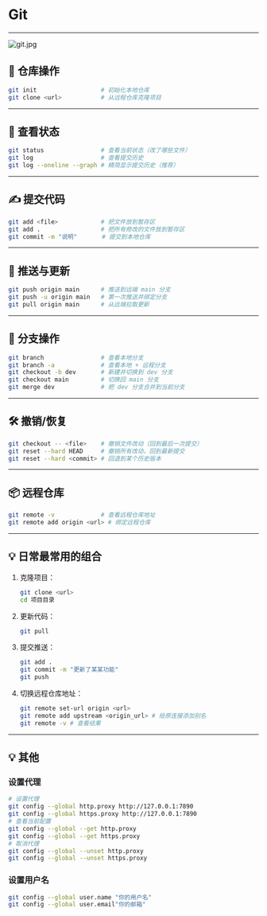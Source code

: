 # Git

---

![git.jpg](C:\Users\ruanying\Pictures\git.jpg)

## 📂 仓库操作

```bash
git init                  # 初始化本地仓库
git clone <url>           # 从远程仓库克隆项目
```

---

## 📌 查看状态

```bash
git status                # 查看当前状态（改了哪些文件）
git log                   # 查看提交历史
git log --oneline --graph # 精简显示提交历史（推荐）
```

---

## ✍️ 提交代码

```bash
git add <file>            # 把文件放到暂存区
git add .                 # 把所有修改的文件放到暂存区
git commit -m "说明"       # 提交到本地仓库
```

---

## 🚀 推送与更新

```bash
git push origin main      # 推送到远端 main 分支
git push -u origin main   # 第一次推送并绑定分支
git pull origin main      # 从远端拉取更新
```

---

## 🔄 分支操作

```bash
git branch                # 查看本地分支
git branch -a             # 查看本地 + 远程分支
git checkout -b dev       # 新建并切换到 dev 分支
git checkout main         # 切换回 main 分支
git merge dev             # 把 dev 分支合并到当前分支
```

---

## 🛠️ 撤销/恢复

```bash
git checkout -- <file>    # 撤销文件改动（回到最后一次提交）
git reset --hard HEAD     # 撤销所有改动，回到最新提交
git reset --hard <commit> # 回退到某个历史版本
```

---

## 📦 远程仓库

```bash
git remote -v             # 查看远程仓库地址
git remote add origin <url> # 绑定远程仓库
```

---

## 💡 日常最常用的组合

1. 克隆项目：
   
   ```bash
   git clone <url>
   cd 项目目录
   ```

2. 更新代码：
   
   ```bash
   git pull
   ```

3. 提交推送：
   
   ```bash
   git add .
   git commit -m "更新了某某功能"
   git push
   ```

4. 切换远程仓库地址：
   
   ```bash
   git remote set-url origin <url>   
   git remote add upstream <origin_url> # 给原连接添加别名
   git remote -v # 查看结果
   ```

---

## 💡 其他

### 设置代理

```bash
# 设置代理
git config --global http.proxy http://127.0.0.1:7890
git config --global https.proxy http://127.0.0.1:7890
# 查看当前配置
git config --global --get http.proxy
git config --global --get https.proxy
# 取消代理
git config --global --unset http.proxy
git config --global --unset https.proxy
```

### 设置用户名

```bash
git config --global user.name "你的用户名"
git config --global user.email"你的邮箱"
```
